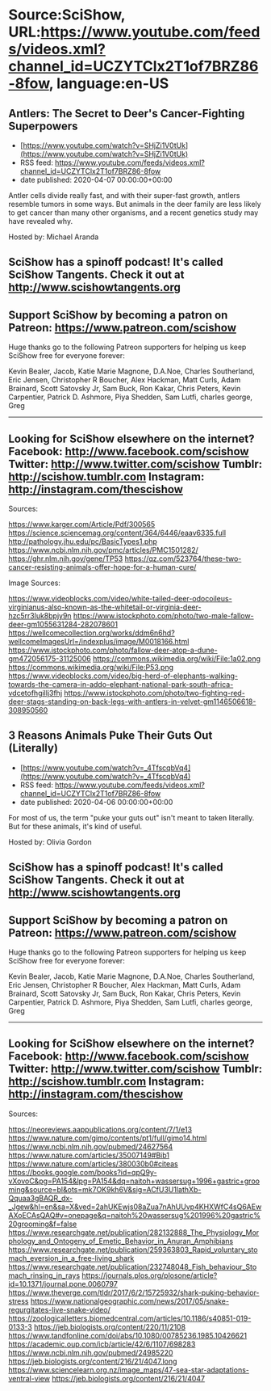 # Source:SciShow, URL:https://www.youtube.com/feeds/videos.xml?channel_id=UCZYTClx2T1of7BRZ86-8fow, language:en-US

## Antlers: The Secret to Deer's Cancer-Fighting Superpowers
 - [https://www.youtube.com/watch?v=SHjZi1V0tUk](https://www.youtube.com/watch?v=SHjZi1V0tUk)
 - RSS feed: https://www.youtube.com/feeds/videos.xml?channel_id=UCZYTClx2T1of7BRZ86-8fow
 - date published: 2020-04-07 00:00:00+00:00

Antler cells divide really fast, and with their super-fast growth, antlers resemble tumors in some ways. But animals in the deer family are less likely to get cancer than many other organisms, and a recent genetics study may have revealed why.

Hosted by: Michael Aranda

SciShow has a spinoff podcast! It's called SciShow Tangents. Check it out at http://www.scishowtangents.org
----------
Support SciShow by becoming a patron on Patreon: https://www.patreon.com/scishow
----------
Huge thanks go to the following Patreon supporters for helping us keep SciShow free for everyone forever:

Kevin Bealer, Jacob, Katie Marie Magnone, D.A.Noe, Charles Southerland, Eric Jensen, Christopher R Boucher, Alex Hackman, Matt Curls, Adam Brainard, Scott Satovsky Jr, Sam Buck, Ron Kakar, Chris Peters, Kevin Carpentier, Patrick D. Ashmore, Piya Shedden, Sam Lutfi, charles george, Greg

----------
Looking for SciShow elsewhere on the internet?
Facebook: http://www.facebook.com/scishow
Twitter: http://www.twitter.com/scishow
Tumblr: http://scishow.tumblr.com
Instagram: http://instagram.com/thescishow
----------
Sources:

https://www.karger.com/Article/Pdf/300565
https://science.sciencemag.org/content/364/6446/eaav6335.full
http://pathology.jhu.edu/pc/BasicTypes1.php
https://www.ncbi.nlm.nih.gov/pmc/articles/PMC1501282/
https://ghr.nlm.nih.gov/gene/TP53
https://qz.com/523764/these-two-cancer-resisting-animals-offer-hope-for-a-human-cure/

Image Sources:

https://www.videoblocks.com/video/white-tailed-deer-odocoileus-virginianus-also-known-as-the-whitetail-or-virginia-deer-hzc5rr3luk8bpjy9n
https://www.istockphoto.com/photo/two-male-fallow-deer-gm1055631284-282078601
https://wellcomecollection.org/works/ddm6n6hd?wellcomeImagesUrl=/indexplus/image/M0018166.html
https://www.istockphoto.com/photo/fallow-deer-atop-a-dune-gm472056175-31125006
https://commons.wikimedia.org/wiki/File:1a02.png
https://commons.wikimedia.org/wiki/File:P53.png
https://www.videoblocks.com/video/big-herd-of-elephants-walking-towards-the-camera-in-addo-elephant-national-park-south-africa-vdcetofhgillj3fhj
https://www.istockphoto.com/photo/two-fighting-red-deer-stags-standing-on-back-legs-with-antlers-in-velvet-gm1146506618-308950560

## 3 Reasons Animals Puke Their Guts Out (Literally)
 - [https://www.youtube.com/watch?v=_4TfscqbVq4](https://www.youtube.com/watch?v=_4TfscqbVq4)
 - RSS feed: https://www.youtube.com/feeds/videos.xml?channel_id=UCZYTClx2T1of7BRZ86-8fow
 - date published: 2020-04-06 00:00:00+00:00

For most of us, the term "puke your guts out" isn't meant to taken literally. But for these animals, it's kind of useful.

Hosted by: Olivia Gordon

SciShow has a spinoff podcast! It's called SciShow Tangents. Check it out at http://www.scishowtangents.org
----------
Support SciShow by becoming a patron on Patreon: https://www.patreon.com/scishow
----------
Huge thanks go to the following Patreon supporters for helping us keep SciShow free for everyone forever:

Kevin Bealer, Jacob, Katie Marie Magnone, D.A.Noe, Charles Southerland, Eric Jensen, Christopher R Boucher, Alex Hackman, Matt Curls, Adam Brainard, Scott Satovsky Jr, Sam Buck, Ron Kakar, Chris Peters, Kevin Carpentier, Patrick D. Ashmore, Piya Shedden, Sam Lutfi, charles george, Greg

----------
Looking for SciShow elsewhere on the internet?
Facebook: http://www.facebook.com/scishow
Twitter: http://www.twitter.com/scishow
Tumblr: http://scishow.tumblr.com
Instagram: http://instagram.com/thescishow
----------
Sources:

https://neoreviews.aappublications.org/content/7/1/e13
https://www.nature.com/gimo/contents/pt1/full/gimo14.html
https://www.ncbi.nlm.nih.gov/pubmed/24627564
https://www.nature.com/articles/35007149#Bib1
https://www.nature.com/articles/380030b0#citeas
https://books.google.com/books?id=qpQ9y-vXovoC&pg=PA154&lpg=PA154&dq=naitoh+wassersug+1996+gastric+grooming&source=bl&ots=mk7OK9kh6V&sig=ACfU3U1lathXb-Qquaa3gBAQR_dx-_Jgew&hl=en&sa=X&ved=2ahUKEwjs08aZua7nAhUUvp4KHXWfC4sQ6AEwAXoECAsQAQ#v=onepage&q=naitoh%20wassersug%201996%20gastric%20grooming&f=false
https://www.researchgate.net/publication/282132888_The_Physiology_Morphology_and_Ontogeny_of_Emetic_Behavior_in_Anuran_Amphibians
https://www.researchgate.net/publication/259363803_Rapid_voluntary_stomach_eversion_in_a_free-living_shark
https://www.researchgate.net/publication/232748048_Fish_behaviour_Stomach_rinsing_in_rays
https://journals.plos.org/plosone/article?id=10.1371/journal.pone.0060797
https://www.theverge.com/tldr/2017/6/2/15725932/shark-puking-behavior-stress
https://www.nationalgeographic.com/news/2017/05/snake-regurgitates-live-snake-video/
https://zoologicalletters.biomedcentral.com/articles/10.1186/s40851-019-0133-3
https://jeb.biologists.org/content/220/11/2108
https://www.tandfonline.com/doi/abs/10.1080/00785236.1985.10426621
https://academic.oup.com/icb/article/42/6/1107/698283
https://www.ncbi.nlm.nih.gov/pubmed/24985220
https://jeb.biologists.org/content/216/21/4047.long
https://www.sciencelearn.org.nz/image_maps/47-sea-star-adaptations-ventral-view
https://jeb.biologists.org/content/216/21/4047


